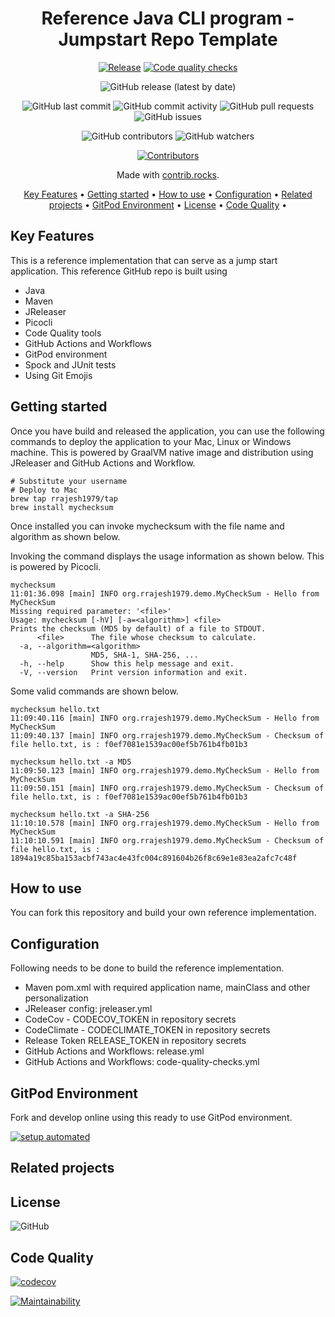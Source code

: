 <!-- markdownlint-configure-file {
  "MD013": {
    "code_blocks": false,
    "tables": false
  },
  "MD033": false,
  "MD041": false
} -->

<div align="center">

# Reference Java CLI program - Jumpstart Repo Template

[![Release](https://github.com/rrajesh1979/ref-java-cli/actions/workflows/release.yml/badge.svg)](https://github.com/rrajesh1979/ref-java-cli/actions/workflows/release.yml)
[![Code quality checks](https://github.com/rrajesh1979/ref-java-cli/actions/workflows/code-quality-checks.yml/badge.svg?branch=master)](https://github.com/rrajesh1979/ref-java-cli/actions/workflows/code-quality-checks.yml)

![GitHub release (latest by date)](https://img.shields.io/github/v/release/rrajesh1979/ref-java-cli)

![GitHub last commit](https://img.shields.io/github/last-commit/rrajesh1979/ref-java-cli)
![GitHub commit activity](https://img.shields.io/github/commit-activity/y/rrajesh1979/ref-java-cli)
![GitHub pull requests](https://img.shields.io/github/issues-pr/rrajesh1979/ref-java-cli)
![GitHub issues](https://img.shields.io/github/issues/rrajesh1979/ref-java-cli)

![GitHub contributors](https://img.shields.io/github/contributors/rrajesh1979/ref-java-cli)
![GitHub watchers](https://img.shields.io/github/watchers/rrajesh1979/ref-java-cli)

<a href="https://github.com/rrajesh1979/ref-java-cli/graphs/contributors">
  <img src="https://contrib.rocks/image?repo=rrajesh1979/ref-java-cli"  alt="Contributors"/>
</a>

Made with [contrib.rocks](https://contrib.rocks).

[Key Features](#key-features) •
[Getting started](#getting-started) •
[How to use](#how-to-use) •
[Configuration](#configuration) •
[Related projects](#related-projects) •
[GitPod Environment](#gitpod-environment) •
[License](#license) •
[Code Quality](#code-quality) •

</div>

## Key Features
<div>
This is a reference implementation that can serve as a jump start application. This reference GitHub repo is built using
<ul>
    <li>Java</li>
    <li>Maven</li>
    <li>JReleaser</li>
    <li>Picocli</li>
    <li>Code Quality tools</li>
    <li>GitHub Actions and Workflows</li>
    <li>GitPod environment</li>
    <li>Spock and JUnit tests</li>
    <li>Using Git Emojis</li>
</ul>
</div>

## Getting started

Once you have build and released the application, you can use the following commands to deploy the application to your Mac, Linux or Windows machine.
This is powered by GraalVM native image and distribution using JReleaser and GitHub Actions and Workflow.
```shell
# Substitute your username
# Deploy to Mac
brew tap rrajesh1979/tap
brew install mychecksum
```

Once installed you can invoke mychecksum with the file name and algorithm as shown below.

Invoking the command displays the usage information as shown below. This is powered by Picocli.
```shell
mychecksum
11:01:36.098 [main] INFO org.rrajesh1979.demo.MyCheckSum - Hello from MyCheckSum
Missing required parameter: '<file>'
Usage: mychecksum [-hV] [-a=<algorithm>] <file>
Prints the checksum (MD5 by default) of a file to STDOUT.
      <file>      The file whose checksum to calculate.
  -a, --algorithm=<algorithm>
                  MD5, SHA-1, SHA-256, ...
  -h, --help      Show this help message and exit.
  -V, --version   Print version information and exit.
```

Some valid commands are shown below.
```shell
mychecksum hello.txt
11:09:40.116 [main] INFO org.rrajesh1979.demo.MyCheckSum - Hello from MyCheckSum
11:09:40.137 [main] INFO org.rrajesh1979.demo.MyCheckSum - Checksum of file hello.txt, is : f0ef7081e1539ac00ef5b761b4fb01b3
```

```shell
mychecksum hello.txt -a MD5
11:09:50.123 [main] INFO org.rrajesh1979.demo.MyCheckSum - Hello from MyCheckSum
11:09:50.151 [main] INFO org.rrajesh1979.demo.MyCheckSum - Checksum of file hello.txt, is : f0ef7081e1539ac00ef5b761b4fb01b3
```

```shell
mychecksum hello.txt -a SHA-256
11:10:10.578 [main] INFO org.rrajesh1979.demo.MyCheckSum - Hello from MyCheckSum
11:10:10.591 [main] INFO org.rrajesh1979.demo.MyCheckSum - Checksum of file hello.txt, is : 1894a19c85ba153acbf743ac4e43fc004c891604b26f8c69e1e83ea2afc7c48f
```

## How to use
You can fork this repository and build your own reference implementation.

## Configuration
Following needs to be done to build the reference implementation.
<ul>
    <li>Maven pom.xml with required application name, mainClass and other personalization</li>
    <li>JReleaser config: jreleaser.yml</li>
    <li>CodeCov - CODECOV_TOKEN in repository secrets</li>
    <li>CodeClimate - CODECLIMATE_TOKEN in repository secrets</li>
    <li>Release Token RELEASE_TOKEN in repository secrets</li>
    <li>GitHub Actions and Workflows: release.yml</li>
    <li>GitHub Actions and Workflows: code-quality-checks.yml</li>
</ul>

## GitPod Environment
Fork and develop online using this ready to use GitPod environment.

[![setup automated](https://img.shields.io/badge/Gitpod-ready_to_code-orange?logo=gitpod)](https://gitpod.io/from-referrer/)

## Related projects


## License

![GitHub](https://img.shields.io/github/license/rrajesh1979/ref-java-cli)

## Code Quality

[![codecov](https://codecov.io/gh/rrajesh1979/ref-java-cli/branch/master/graph/badge.svg?token=nuivwdrnL1)](https://codecov.io/gh/rrajesh1979/ref-java-cli)

[![Maintainability](https://api.codeclimate.com/v1/badges/6bfbafbfd54e673b5a0b/maintainability)](https://codeclimate.com/github/rrajesh1979/ref-java-cli/maintainability)
